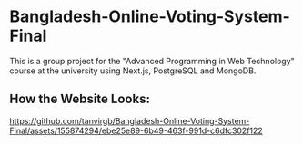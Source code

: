 # Bangladesh-Online-Voting-System-Final

This is a group project for the "Advanced Programming in Web Technology" course at the university using Next.js, PostgreSQL and MongoDB.

## How the Website Looks:

<https://github.com/tanvirgb/Bangladesh-Online-Voting-System-Final/assets/155874294/ebe25e89-6b49-463f-991d-c6dfc302f122>


